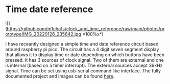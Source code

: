 # Time date reference

![](https://github.com/m1cha1s/clock_and_time_reference/raw/main/photos/prototype/IMG_20220126_235642.jpg =100%x*)

I have receantly designed a simple time and date reference circuit based around raspberry pi pico. The circuit has a 4 digit seven segment display that allows it to display time or date depending on which buttons have been pressed. It has 3 sources of clock signal. Two of them are external and one is internal (based on a timer interrupt). The external sources accept 36kHz signal. Time can be set using usb-serial command like interface. The fully documented project and images can be found [here](https://github.com/m1cha1s/clock_and_time_reference).